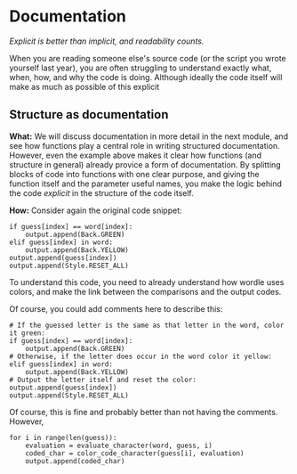 # Documentation

*Explicit is better than implicit, and readability counts.*

When you are reading someone else's source code (or the script you wrote yourself last year),
you are often struggling to understand exactly what, when, how, and why the code is doing. 
Although ideally the code itself will make as much as possible of this explicit

## Structure as documentation

**What:** We will discuss documentation in more detail in the next module, and see how functions play a central role in writing structured documentation.
However, even the example above makes it clear how functions (and structure in general) already provice a form of documentation.
By splitting blocks of code into functions with one clear purpose, and giving the function itself and the parameter useful names,
you make the logic behind the code *explicit* in the structure of the code itself. 

**How:** 
Consider again the original code snippet:

```{python}
if guess[index] == word[index]:
    output.append(Back.GREEN)
elif guess[index] in word:
    output.append(Back.YELLOW)
output.append(guess[index])
output.append(Style.RESET_ALL)
```

To understand this code, you need to already understand how wordle uses colors, and make the link between the comparisons and the output codes. 

Of course, you could add comments here to describe this:

```{python}
# If the guessed letter is the same as that letter in the word, color it green:
if guess[index] == word[index]:
    output.append(Back.GREEN)
# Otherwise, if the letter does occur in the word color it yellow:
elif guess[index] in word:
    output.append(Back.YELLOW)
# Output the letter itself and reset the color:
output.append(guess[index])
output.append(Style.RESET_ALL)
```

Of course, this is fine and probably better than not having the comments. However, 

```{python}
for i in range(len(guess)):
    evaluation = evaluate_character(word, guess, i)
    coded_char = color_code_character(guess[i], evaluation)
    output.append(coded_char)
```
